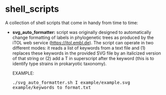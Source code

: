 shell_scripts
=============

A collection of shell scripts that come in handy from time to time:

* **svg_auto_formatter:** script was originally designed to automatically change formatting of labels in phylogenetic trees as produced by the iTOL web service (https://itol.embl.de). The script can operate in two different modes: it reads a list of keywords from a text file and (1) replaces these keywords in the provided SVG file by an italicized version of that string or (2) add a T in superscript after the keyword (this is to identify type strains in prokaryotic taxonomy).

	EXAMPLE: <pre>./svg_auto_formatter.sh I example/example.svg example/keywords_to_format.txt</pre>

